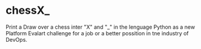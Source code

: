 # chessX_
Print a Draw over a chess inter "X" and "_" in the lenguage Python as a new Platform Evalart challenge for a job or a better possition in tne industry of DevOps.
